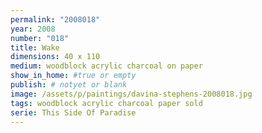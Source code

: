 ```yaml
---
permalink: "2008018"
year: 2008
number: "018"
title: Wake
dimensions: 40 x 110
medium: woodblock acrylic charcoal on paper
show_in_home: #true or empty
publish: # notyet or blank
image: /assets/p/paintings/davina-stephens-2008018.jpg
tags: woodblock acrylic charcoal paper sold
serie: This Side Of Paradise
---
```


